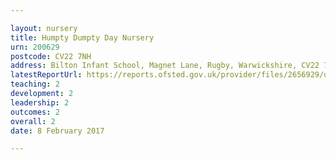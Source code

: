 ```yaml
---

layout: nursery
title: Humpty Dumpty Day Nursery
urn: 200629
postcode: CV22 7NH
address: Bilton Infant School, Magnet Lane, Rugby, Warwickshire, CV22 7NH
latestReportUrl: https://reports.ofsted.gov.uk/provider/files/2656929/urn/200629.pdf
teaching: 2
development: 2
leadership: 2
outcomes: 2
overall: 2
date: 8 February 2017

---
```


